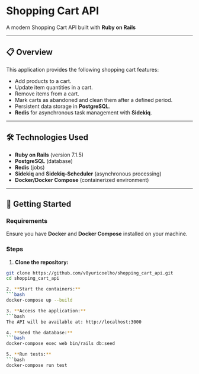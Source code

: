 # Shopping Cart API

A modern Shopping Cart API built with **Ruby on Rails**

---

## 📋 Overview

This application provides the following shopping cart features:
- Add products to a cart.
- Update item quantities in a cart.
- Remove items from a cart.
- Mark carts as abandoned and clean them after a defined period.
- Persistent data storage in **PostgreSQL**.
- **Redis** for asynchronous task management with **Sidekiq**.

---

## 🛠 Technologies Used

- **Ruby on Rails** (version 7.1.5)
- **PostgreSQL** (database)
- **Redis** (jobs)
- **Sidekiq** and **Sidekiq-Scheduler** (asynchronous processing)
- **Docker/Docker Compose** (containerized environment)

---

## 🚀 Getting Started

### **Requirements**

Ensure you have **Docker** and **Docker Compose** installed on your machine.

### **Steps**

1. **Clone the repository:**
  ```bash
  git clone https://github.com/v8yuricoelho/shopping_cart_api.git
  cd shopping_cart_api

2. **Start the containers:**
  ```bash
  docker-compose up --build

3. **Access the application:**
  ```bash
  The API will be available at: http://localhost:3000

4. **Seed the database:**
  ```bash
  docker-compose exec web bin/rails db:seed

5. **Run tests:**
  ```bash
  docker-compose run test
